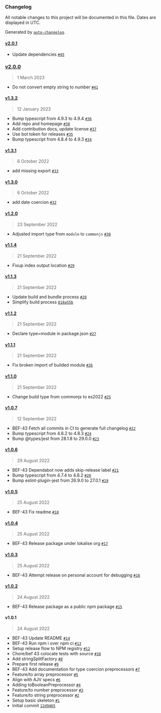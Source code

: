 ### Changelog

All notable changes to this project will be documented in this file. Dates are displayed in UTC.

Generated by [`auto-changelog`](https://github.com/CookPete/auto-changelog).

#### [v2.0.1](https://github.com/lokalise/zod-extras/compare/v2.0.0...v2.0.1)

- Update dependencies [`#45`](https://github.com/lokalise/zod-extras/pull/45)

### [v2.0.0](https://github.com/lokalise/zod-extras/compare/v1.3.2...v2.0.0)

> 1 March 2023

- Do not convert empty string to number [`#41`](https://github.com/lokalise/zod-extras/pull/41)

#### [v1.3.2](https://github.com/lokalise/zod-extras/compare/v1.3.1...v1.3.2)

> 12 January 2023

- Bump typescript from 4.9.3 to 4.9.4 [`#36`](https://github.com/lokalise/zod-extras/pull/36)
- Add repo and homepage [`#38`](https://github.com/lokalise/zod-extras/pull/38)
- Add contribution docs, update license [`#37`](https://github.com/lokalise/zod-extras/pull/37)
- Use bot token for releases [`#35`](https://github.com/lokalise/zod-extras/pull/35)
- Bump typescript from 4.8.4 to 4.9.3 [`#34`](https://github.com/lokalise/zod-extras/pull/34)

#### [v1.3.1](https://github.com/lokalise/zod-extras/compare/v1.3.0...v1.3.1)

> 6 October 2022

- add missing export [`#33`](https://github.com/lokalise/zod-extras/pull/33)

#### [v1.3.0](https://github.com/lokalise/zod-extras/compare/v1.2.0...v1.3.0)

> 6 October 2022

- add date coercion [`#32`](https://github.com/lokalise/zod-extras/pull/32)

#### [v1.2.0](https://github.com/lokalise/zod-extras/compare/v1.1.4...v1.2.0)

> 23 September 2022

- Adjusted import type from `module` to `commonjs` [`#30`](https://github.com/lokalise/zod-extras/pull/30)

#### [v1.1.4](https://github.com/lokalise/zod-extras/compare/v1.1.3...v1.1.4)

> 21 September 2022

- Fixup index output location [`#29`](https://github.com/lokalise/zod-extras/pull/29)

#### [v1.1.3](https://github.com/lokalise/zod-extras/compare/v1.1.2...v1.1.3)

> 21 September 2022

- Update build and bundle process [`#28`](https://github.com/lokalise/zod-extras/pull/28)
- Simplify build process [`818a55b`](https://github.com/lokalise/zod-extras/commit/818a55be2efddda30792b4eeeed83a5117038f86)

#### [v1.1.2](https://github.com/lokalise/zod-extras/compare/v1.1.1...v1.1.2)

> 21 September 2022

- Declare type=module in package.json [`#27`](https://github.com/lokalise/zod-extras/pull/27)

#### [v1.1.1](https://github.com/lokalise/zod-extras/compare/v1.1.0...v1.1.1)

> 21 September 2022

- Fix broken import of builded module [`#26`](https://github.com/lokalise/zod-extras/pull/26)

#### [v1.1.0](https://github.com/lokalise/zod-extras/compare/v1.0.7...v1.1.0)

> 21 September 2022

- Change build type from commonjs to es2022 [`#25`](https://github.com/lokalise/zod-extras/pull/25)

#### [v1.0.7](https://github.com/lokalise/zod-extras/compare/v1.0.6...v1.0.7)

> 12 September 2022

- BEF-43 Fetch all commits in CI to generate full changelog [`#22`](https://github.com/lokalise/zod-extras/pull/22)
- Bump typescript from 4.8.2 to 4.8.3 [`#24`](https://github.com/lokalise/zod-extras/pull/24)
- Bump @types/jest from 28.1.8 to 29.0.0 [`#23`](https://github.com/lokalise/zod-extras/pull/23)

#### [v1.0.6](https://github.com/lokalise/zod-extras/compare/v1.0.5...v1.0.6)

> 29 August 2022

- BEF-43 Dependabot now adds skip-release label [`#21`](https://github.com/lokalise/zod-extras/pull/21)
- Bump typescript from 4.7.4 to 4.8.2 [`#20`](https://github.com/lokalise/zod-extras/pull/20)
- Bump eslint-plugin-jest from 26.9.0 to 27.0.1 [`#19`](https://github.com/lokalise/zod-extras/pull/19)

#### [v1.0.5](https://github.com/lokalise/zod-extras/compare/v1.0.4...v1.0.5)

> 25 August 2022

- BEF-43 Fix readme [`#18`](https://github.com/lokalise/zod-extras/pull/18)

#### [v1.0.4](https://github.com/lokalise/zod-extras/compare/v1.0.3...v1.0.4)

> 25 August 2022

- BEF-43 Release package under lokalise org [`#17`](https://github.com/lokalise/zod-extras/pull/17)

#### [v1.0.3](https://github.com/lokalise/zod-extras/compare/v1.0.2...v1.0.3)

> 25 August 2022

- BEF-43 Attempt release on personal account for debugging [`#16`](https://github.com/lokalise/zod-extras/pull/16)

#### [v1.0.2](https://github.com/lokalise/zod-extras/compare/v1.0.1...v1.0.2)

> 24 August 2022

- BEF-43 Release package as a public npm package [`#15`](https://github.com/lokalise/zod-extras/pull/15)

#### v1.0.1

> 24 August 2022

- BEF-43 Update README [`#14`](https://github.com/lokalise/zod-extras/pull/14)
- BEF-43 Run npm i over npm ci [`#13`](https://github.com/lokalise/zod-extras/pull/13)
- Setup release flow to NPM registry [`#12`](https://github.com/lokalise/zod-extras/pull/12)
- Chore/bef 43 colocate tests with source [`#10`](https://github.com/lokalise/zod-extras/pull/10)
- Add stringSplitFactory [`#8`](https://github.com/lokalise/zod-extras/pull/8)
- Prepare first release [`#9`](https://github.com/lokalise/zod-extras/pull/9)
- BEF-43 Add documentation for type coercion preprocessors [`#7`](https://github.com/lokalise/zod-extras/pull/7)
- Feature/to array preprocessor [`#5`](https://github.com/lokalise/zod-extras/pull/5)
- Align with AJV specs [`#6`](https://github.com/lokalise/zod-extras/pull/6)
- Adding toBooleanPreprocessor [`#4`](https://github.com/lokalise/zod-extras/pull/4)
- Feature/to number preprocessor [`#3`](https://github.com/lokalise/zod-extras/pull/3)
- Feature/to string preprocessor [`#2`](https://github.com/lokalise/zod-extras/pull/2)
- Setup basic skeleton [`#1`](https://github.com/lokalise/zod-extras/pull/1)
- Initial commit [`12d9465`](https://github.com/lokalise/zod-extras/commit/12d94656f27725bfd725254d8fd1b46bd68c603f)
